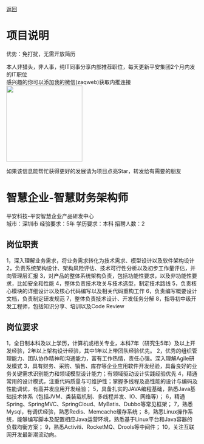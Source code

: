 [返回](../)

# 项目说明

优势：免打扰，无需开放简历

本人非猎头，非人事，纯IT同事分享内部推荐职位，每天更新平安集团2个月内发的IT职位  
感兴趣的你可以添加我的微信(zaqweb)获取内推连接  
<img src="https://github.com/zaqweb/PA-IT-JOBS/blob/master/WechatICode.jpeg"  height="200" width="200">

如果该信息能帮忙获得更好的发展请为项目点亮Star，转发给有需要的朋友

# 智慧企业-智慧财务架构师
平安科技-平安智慧企业产品研发中心  
城市：深圳市 经验要求：5年 学历要求：本科  招聘人数：2

## 岗位职责
1，深入理解业务需求，将业务需求转化为技术需求、模型设计以及软件架构设计
2，负责系统架构设计、架构风险评估、技术可行性分析以及初步工作量评估，并向管理层汇报
3，对产品的整体系统架构负责，包括功能性要求，以及非功能性要求，比如安全和性能
4，整体负责技术攻关与技术选型，制定技术路线
5，负责核心模块的详细设计以及核心代码编写以及相关代码重构工作
6，负责编写概要设计文档，负责制定研发规范
7，整体负责技术设计、开发任务分解
8，指导初中级开发工程师，包括知识分享、培训以及Code Review

## 岗位要求
1，全日制本科及以上学历，计算机或相关专业，本科7年（研究生5年）及以上开发经验，2年以上架构设计经验，其中1年以上带团队经验优先。
2，优秀的组织管理能力、团队协作精神和沟通能力，富有工作热情，责任心强。深入理解Agile研发模式
3，具有财务、采购、销售、库存等企业应用软件开发经验，具备良好的业务关键需求识别能力和领域模型设计能力；有领域驱动设计实践经验优先
4，精通常用的设计模式，注重代码质量与可维护性；掌握多线程及高性能的设计与编码及性能调优，有高并发应用开发经验；
5，具备扎实的JAVA编程基础，熟悉Java基础技术体系（包括JVM、类装载机制、多线程并发、IO、网络等）；
6，精通Spring、SpringMVC、SpringCloud、MyBatis、Dubbo等常见框架；
7，熟悉Mysql，有调优经验，熟悉Redis、Memcache缓存系统；
8，熟悉Linux操作系统，能够编写脚本及配置相应Java运营环境，熟悉基于Linux平台和Java容器的负载均衡方案；
9，熟悉Activiti、RocketMQ、Drools等中间件；
10，关注互联网开发最新潮流动向。





